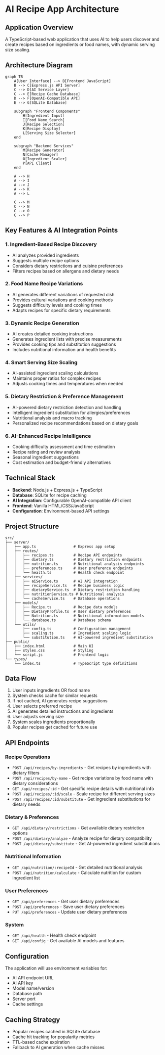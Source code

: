 # AI Recipe App Architecture

## Application Overview

A TypeScript-based web application that uses AI to help users discover and create recipes based on ingredients or food names, with dynamic serving size scaling.

## Architecture Diagram

```mermaid
graph TB
    A[User Interface] --> B[Frontend JavaScript]
    B --> C[Express.js API Server]
    C --> D[AI Service Layer]
    C --> E[Recipe Cache Database]
    D --> F[OpenAI-Compatible API]
    E --> G[SQLite Database]
    
    subgraph "Frontend Components"
        H[Ingredient Input]
        I[Food Name Search]
        J[Recipe Selection]
        K[Recipe Display]
        L[Serving Size Selector]
    end
    
    subgraph "Backend Services"
        M[Recipe Generator]
        N[Cache Manager]
        O[Ingredient Scaler]
        P[API Client]
    end
    
    A --> H
    A --> I
    A --> J
    A --> K
    A --> L
    
    C --> M
    C --> N
    C --> O
    C --> P
```

## Key Features & AI Integration Points

### 1. Ingredient-Based Recipe Discovery
- AI analyzes provided ingredients
- Suggests multiple recipe options
- Considers dietary restrictions and cuisine preferences
- Filters recipes based on allergens and dietary needs

### 2. Food Name Recipe Variations
- AI generates different variations of requested dish
- Provides cultural variations and cooking methods
- Suggests difficulty levels and cooking times
- Adapts recipes for specific dietary requirements

### 3. Dynamic Recipe Generation
- AI creates detailed cooking instructions
- Generates ingredient lists with precise measurements
- Provides cooking tips and substitution suggestions
- Includes nutritional information and health benefits

### 4. Smart Serving Size Scaling
- AI-assisted ingredient scaling calculations
- Maintains proper ratios for complex recipes
- Adjusts cooking times and temperatures when needed

### 5. Dietary Restriction & Preference Management
- AI-powered dietary restriction detection and handling
- Intelligent ingredient substitution for allergies/preferences
- Nutritional analysis and macro tracking
- Personalized recipe recommendations based on dietary goals

### 6. AI-Enhanced Recipe Intelligence
- Cooking difficulty assessment and time estimation
- Recipe rating and review analysis
- Seasonal ingredient suggestions
- Cost estimation and budget-friendly alternatives

## Technical Stack

- **Backend**: Node.js + Express.js + TypeScript
- **Database**: SQLite for recipe caching
- **AI Integration**: Configurable OpenAI-compatible API client
- **Frontend**: Vanilla HTML/CSS/JavaScript
- **Configuration**: Environment-based API settings

## Project Structure

```
src/
├── server/
│   ├── app.ts                 # Express app setup
│   ├── routes/
│   │   ├── recipes.ts         # Recipe API endpoints
│   │   ├── dietary.ts         # Dietary restriction endpoints
│   │   ├── nutrition.ts       # Nutritional analysis endpoints
│   │   ├── preferences.ts     # User preference endpoints
│   │   └── health.ts          # Health check endpoint
│   ├── services/
│   │   ├── aiService.ts       # AI API integration
│   │   ├── recipeService.ts   # Recipe business logic
│   │   ├── dietaryService.ts  # Dietary restriction handling
│   │   ├── nutritionService.ts # Nutritional analysis
│   │   └── cacheService.ts    # Database operations
│   ├── models/
│   │   ├── Recipe.ts          # Recipe data models
│   │   ├── DietaryProfile.ts  # User dietary preferences
│   │   ├── Nutrition.ts       # Nutritional information models
│   │   └── database.ts        # Database schema
│   └── utils/
│       ├── config.ts          # Configuration management
│       ├── scaling.ts         # Ingredient scaling logic
│       └── substitution.ts    # AI-powered ingredient substitution
├── public/
│   ├── index.html             # Main UI
│   ├── styles.css             # Styling
│   └── script.js              # Frontend logic
└── types/
    └── index.ts               # TypeScript type definitions
```

## Data Flow

1. User inputs ingredients OR food name
2. System checks cache for similar requests
3. If not cached, AI generates recipe suggestions
4. User selects preferred recipe
5. AI generates detailed instructions and ingredients
6. User adjusts serving size
7. System scales ingredients proportionally
8. Popular recipes get cached for future use

## API Endpoints

### Recipe Operations
- `POST /api/recipes/by-ingredients` - Get recipes by ingredients with dietary filters
- `POST /api/recipes/by-name` - Get recipe variations by food name with dietary considerations
- `GET /api/recipes/:id` - Get specific recipe details with nutritional info
- `POST /api/recipes/:id/scale` - Scale recipe for different serving sizes
- `POST /api/recipes/:id/substitute` - Get ingredient substitutions for dietary needs

### Dietary & Preferences
- `GET /api/dietary/restrictions` - Get available dietary restriction options
- `POST /api/dietary/analyze` - Analyze recipe for dietary compatibility
- `POST /api/dietary/substitute` - Get AI-powered ingredient substitutions

### Nutritional Information
- `GET /api/nutrition/:recipeId` - Get detailed nutritional analysis
- `POST /api/nutrition/calculate` - Calculate nutrition for custom ingredient list

### User Preferences
- `GET /api/preferences` - Get user dietary preferences
- `POST /api/preferences` - Save user dietary preferences
- `PUT /api/preferences` - Update user dietary preferences

### System
- `GET /api/health` - Health check endpoint
- `GET /api/config` - Get available AI models and features

## Configuration

The application will use environment variables for:
- AI API endpoint URL
- AI API key
- Model name/version
- Database path
- Server port
- Cache settings

## Caching Strategy

- Popular recipes cached in SQLite database
- Cache hit tracking for popularity metrics
- TTL-based cache expiration
- Fallback to AI generation when cache misses